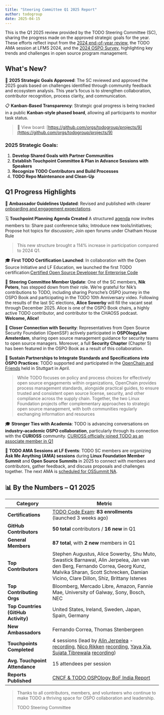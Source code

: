 ```yaml
---
title: "Steering Committee Q1 2025 Report"
author: todogroup
date: 2025-04-15
---
```


This is the Q1 2025 review provided by the TODO Steering Committee (SC), sharing the progress made on the approved strategic goals for the year. 
These efforts reflect input from the [2024 end-of-year review](https://todogroup.org/blog/end-of-year-2024/), the TODO AMA session at LFMS 2024, and the [2024 OSPO Survey](https://todogroup.org/blog/state-of-ospo-2024/), highlighting key trends 
and challenges in open source program management.

## What's New?

🎯 **2025 Strategic Goals Approved**: The SC reviewed and approved the 2025 goals based on challenges identified through community feedback and ecosystem analysis. This year’s focus is to strengthen collaboration, contributor recognition, process clarity, and communication.

📋 **Kanban-Based Transparency**: Strategic goal progress is being tracked in a public **Kanban-style phased board**, allowing all participants to monitor task status.  

> 🔗 View board: [https://github.com/orgs/todogroup/projects/9](https://github.com/orgs/todogroup/projects/9)

### 2025 Strategic Goals:

1. **Develop Shared Goals with Partner Communities**  
2. **Establish Touchpoint Committee & Plan in Advance Sessions with Speakers**  
3. **Recognize TODO Contributors and Build Processes**  
4. **TODO Repo Maintenance and Clean-Up**  

## Q1 Progress Highlights

📘 **Ambassador Guidelines Updated**: Revised and published with clearer [onboarding and engagement expectations](https://github.com/todogroup/governance/blob/main/TODO-OSPO-Ambassador-Program.md).

🗓️ **Touchpoint Planning Agenda Created** A structured [agenda](https://github.com/todogroup/ospology/tree/main/meetings/Agenda_2025#todo-touchpoint-agenda-overview-january---june-2025) now invites members to: Share past conference talks; Introduce new tools/initiatives; Propose hot topics for discussion; Join open forums under Chatham House Rule  

> This new structure brought a 114% increase in participation compared to 2024 Q1.

🎓 **First TODO Certification Launched**: In collaboration with the Open Source Initiative and LF Education, we launched the first TODO certification:[Certified Open Source Developer for Enterprise Code](https://training.linuxfoundation.org/certification/certified-open-source-developer-for-enterprise-code/)

🔄 **Steering Committee Member Update**: One of the SC members, **Nik Peters**, has stepped down from their role. We’re grateful for Nik’s contributions to TODO, including sharing Porsche’s OSPO journey in the OSPO Book and participating in the TODO 10th Anniversary video. Following the results of the last SC elections, **Alice Sowerby** will fill the vacant seat through December 2025. Alice is one of the OSPO Book chairs, a highly active TODO contributor, and contributor to the CHAOSS podcast. **Welcome, Alice!**

🔐 **Closer Connection with Security**: Representatives from Open Source Security Foundation (OpenSSF) actively participated in **OSPOlogyLive Amsterdam**, sharing open source management guidance for security teams to open source managers. Moreover, a full **Security Chapter** (Chapter 5) has been featured in the OSPO Book as a result of this collaboration.

🤝 **Sustain Partnerships to Integrate Standards and Specifications into OSPO Practices**: TODO supported and participated in the [OpenChain and Friends](https://openchainproject.org/) held in Stuttgart in April.

> While TODO focuses on policy and process choices for effectively open source engagements within organizations, OpenChain provides process management standards, alongside practical guides, to ensure trusted and consistent open source license, security, and other compliance across the supply chain. Together, the two Linux Foundation projects offer complementary approaches to strategic open source management, with both communities regularly exchanging information and resources

🎓 **Stronger Ties with Academia**: TODO is advancing conversations on **industry–academic OSPO collaboration**, particularly through its connection with the **CURIOSS** community. [CURIOSS officially joined TODO as an associate member in Q1](https://todogroup.org/blog/todo-associate-curioss/)

💬 **TODO AMA Sessions at LF Events**: TODO SC members are organizing **Ask Me Anything (AMA) sessions** during **Linux Foundation Member Summit** and **Open Source Summits** in 2025 to connect with members and contributors, gather feedback, and discuss proposals and challenges together. The next AMA is [scheduled for OSSummit NA](https://sched.co/1zfiJ).

## 📊 By the Numbers – Q1 2025

| Category                            | Metric                                                                 |
|-------------------------------------|------------------------------------------------------------------------|
| **Certifications**                  | [TODO Code Exam](https://training.linuxfoundation.org/certification/certified-open-source-developer-for-enterprise-code/): **83 enrollments** (launched 3 weeks ago)              |
| **GitHub Contributors**             | **50 total** contributors / **16 new** in Q1                           |
| **General Members**                 | **87 total**, with **2 new** members in Q1                             |
| **Top Contributors**                | Stephen Augustus, Alice Sowerby, Shu Muto, Swastick Barnawal, Alin Jerpelea, Jan van den Berg, Fernando Correa, Georg Kunz, Malvika Sharan, Scott Schrecken, Damian Vicino, Clare Dillon, Shiz, Brittany Istenes |
| **Top Contributing Orgs**          | Bloomberg, Mercado Libre, Amazon, Fannie Mae, University of Galway, Sony, Bosch, NEC |
| **Top Countries (GitHub Activity)**| United States, Ireland, Sweden, Japan, Spain, Germany                  |
| **New Ambassadors**                 | Fernando Correa, Thomas Stenbergeen                                    |
| **Touchpoints Completed**          | 4 sessions (lead by [Alin Jerpelea](https://www.linkedin.com/in/ajerpelea/) - [recording](https://youtu.be/Aj84quEIEug?si=Phg2wnGqWOSDw4p3), [Nico Rikken](https://www.linkedin.com/in/nico-rikken/) [recording](https://youtu.be/02SV2k1eZgg?si=Ug7REOEqxYMSIvHX), [Yaya Xia](https://www.linkedin.com/in/xiaoya-xia/), [Sujata Tibrewala](https://www.linkedin.com/in/sujata-tibrewala/) [recording](https://youtu.be/sZsSXv31e-4?si=CbvOaFSSxxiTQgsf)) |
| **Avg. Touchpoint Attendance**     | 15 attendees per session                                           |
| **Reports Published**              | [CNCF & TODO OSPOlogy BoF India Report](https://github.com/user-attachments/files/19814335/OSPOlogyReport_CNCF_2025_032525-1.pdf) |

>Thanks to all contributors, members, and volunteers who continue to make TODO a thriving space for OSPO collaboration and leadership.
>
>TODO Steering Committee
